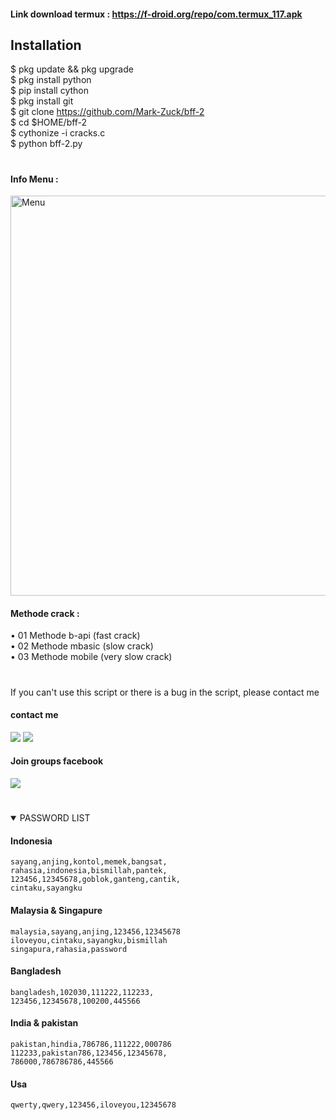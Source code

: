 #### Link download termux : https://f-droid.org/repo/com.termux_117.apk
## Installation
$ pkg update && pkg upgrade <br>
$ pkg install python <br>
$ pip install cython <br>
$ pkg install git <br>
$ git clone https://github.com/Mark-Zuck/bff-2 <br>
$ cd $HOME/bff-2 <br>
$ cythonize -i cracks.c <br>
$ python bff-2.py <br>
#
#### Info Menu :<br>
<img src="https://github.com/Mark-Zuck/bff/blob/main/ajg/IMG_20220112_173706.jpg" width="640" title="Menu" alt="Menu">

#### Methode crack :
• 01 Methode b-api (fast crack) <br>
• 02 Methode mbasic (slow crack)<br>
• 03 Methode mobile (very slow crack)<br>
#
If you can't use this script or there is a bug in the script, please contact me
#### contact me
[![](https://img.shields.io/badge/Facebook-blue?logo=Facebook&logoColor=blue&labelColor=white)](https://www.facebook.com/100002461344178)
[![](https://img.shields.io/badge/Whatsapp-CHAT-red?logo=Whatsapp&logoColor=Brightgreen&labelColor=white)](https://wa.me/6282371648186?text=Asalamualaikum+bang)
#### Join groups facebook
[![](https://img.shields.io/badge/Groups-blue?logo=Facebook&logoColor=blue&labelColor=white)](https://www.facebook.com/310605552656196)
#
<details open> 
<summary> PASSWORD LIST </summary>

#### Indonesia
````
sayang,anjing,kontol,memek,bangsat,
rahasia,indonesia,bismillah,pantek,
123456,12345678,goblok,ganteng,cantik,
cintaku,sayangku
````
#### Malaysia & Singapure
````
malaysia,sayang,anjing,123456,12345678
iloveyou,cintaku,sayangku,bismillah
singapura,rahasia,password
````
#### Bangladesh
````
bangladesh,102030,111222,112233,
123456,12345678,100200,445566
````
#### India & pakistan
````
pakistan,hindia,786786,111222,000786
112233,pakistan786,123456,12345678,
786000,786786786,445566
````
#### Usa
````
qwerty,qwery,123456,iloveyou,12345678
````
#
